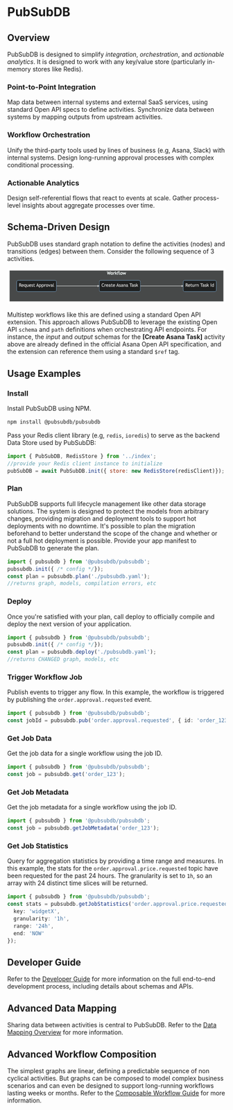 # PubSubDB
## Overview
PubSubDB is designed to simplify *integration*, *orchestration*, and *actionable analytics*. It is designed to work with any key/value store (particularly in-memory stores like Redis).

### Point-to-Point Integration
Map data between internal systems and external SaaS services, using standard Open API specs to define activities. Synchronize data between systems by mapping outputs from upstream activities.

### Workflow Orchestration
Unify the third-party tools used by lines of business (e.g, Asana, Slack) with internal systems. Design long-running approval processes with complex conditional processing.

### Actionable Analytics
Design self-referential flows that react to events at scale. Gather process-level insights about aggregate processes over time.

## Schema-Driven Design
PubSubDB uses standard graph notation to define the activities (nodes) and transitions (edges) between them. Consider the following sequence of 3 activities.

![Multistep Workflow](./docs/img/workflow.png)

Multistep workflows like this are defined using a standard Open API extension. This approach allows PubSubDB to leverage the existing Open API `schema` and `path` definitions when orchestrating API endpoints. For instance, the *input* and *output* schemas for the **[Create Asana Task]** activity above are already defined in the official Asana Open API specification, and the extension can reference them using a standard `$ref` tag.

## Usage Examples

### Install
Install PubSubDB using NPM.

```bash
npm install @pubsubdb/pubsubdb
```

Pass your Redis client library (e.g, `redis`, `ioredis`) to serve as the backend Data Store used by PubSubDB:

```javascript
import { PubSubDB, RedisStore } from '../index';
//provide your Redis client instance to initialize
pubSubDB = await PubSubDB.init({ store: new RedisStore(redisClient)});
```

### Plan
PubSubDB supports full lifecycle management like other data storage solutions. The system is designed to protect the models from arbitrary changes, providing migration and deployment tools to support hot deployments with no downtime. It's possible to plan the migration beforehand to better understand the scope of the change and whether or not a full hot deployment is possible. Provide your app manifest to PubSubDB to generate the plan.

```typescript
import { pubsubdb } from '@pubsubdb/pubsubdb';
pubsubdb.init({ /* config */});
const plan = pubsubdb.plan('./pubsubdb.yaml');
//returns graph, models, compilation errors, etc
```

### Deploy
Once you're satisfied with your plan, call deploy to officially compile and deploy the next version of your application.

```typescript
import { pubsubdb } from '@pubsubdb/pubsubdb';
pubsubdb.init({ /* config */});
const plan = pubsubdb.deploy('./pubsubdb.yaml');
//returns CHANGED graph, models, etc
```

### Trigger Workflow Job
Publish events to trigger any flow. In this example, the workflow is triggered by publishing the `order.approval.requested` event.

```ts
import { pubsubdb } from '@pubsubdb/pubsubdb';
const jobId = pubsubdb.pub('order.approval.requested', { id: 'order_123', price: 47.99 });
```

### Get Job Data
Get the job data for a single workflow using the job ID.

```ts
import { pubsubdb } from '@pubsubdb/pubsubdb';
const job = pubsubdb.get('order_123');
```

### Get Job Metadata
Get the job metadata for a single workflow using the job ID.

```ts
import { pubsubdb } from '@pubsubdb/pubsubdb';
const job = pubsubdb.getJobMetadata('order_123');
```

### Get Job Statistics
Query for aggregation statistics by providing a time range and measures. In this example, the stats for the `order.approval.price.requested` topic have been requested for the past 24 hours. The granularity is set to `1h`, so an array with 24 distinct time slices will be returned.

```ts
import { pubsubdb } from '@pubsubdb/pubsubdb';
const stats = pubsubdb.getJobStatistics('order.approval.price.requested', {
  key: 'widgetX',
  granularity: '1h',
  range: '24h',
  end: 'NOW'
});
```

## Developer Guide
Refer to the [Developer Guide](./docs/developer_guide.md) for more information on the full end-to-end development process, including details about schemas and APIs.

## Advanced Data Mapping
Sharing data between activities is central to PubSubDB. Refer to the [Data Mapping Overview](./data_mapping.md) for more information.

## Advanced Workflow Composition
The simplest graphs are linear, defining a predictable sequence of non cyclical activities. But graphs can be composed to model complex business scenarios and can even be designed to support long-running workflows lasting weeks or months. Refer to the [Composable Workflow Guide](./composable_workflow.md) for more information.